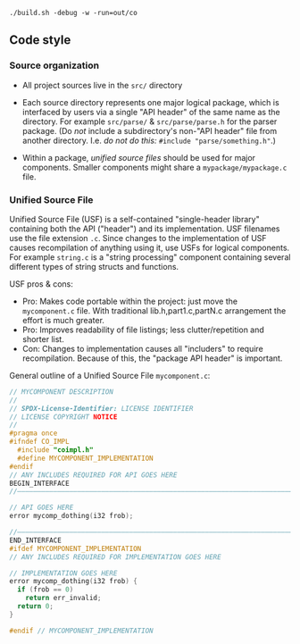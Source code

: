 ```
./build.sh -debug -w -run=out/co
```


## Code style

### Source organization

- All project sources live in the `src/` directory

- Each source directory represents one major logical package, which is interfaced
  by users via a single "API header" of the same name as the directory.
  For example `src/parse/` & `src/parse/parse.h` for the parser package.
  (Do _not_ include a subdirectory's non-"API header" file from another directory.
   I.e. _do not do this:_ `#include "parse/something.h"`.)

- Within a package, _unified source files_ should be used for major components.
  Smaller components might share a `mypackage/mypackage.c` file.


### Unified Source File

Unified Source File (USF) is a self-contained "single-header library" containing both
the API ("header") and its implementation. USF filenames use the file extension `.c`.
Since changes to the implementation of USF causes recompilation of anything using it,
use USFs for logical components.
For example `string.c` is a "string processing" component containing several different
types of string structs and functions.

USF pros & cons:
- Pro: Makes code portable within the project: just move the `mycomponent.c` file.
  With traditional lib.h,part1.c,partN.c arrangement the effort is much greater.
- Pro: Improves readability of file listings; less clutter/repetition and shorter list.
- Con: Changes to implementation causes all "includers" to require recompilation.
  Because of this, the "package API header" is important.

General outline of a Unified Source File `mycomponent.c`:

```c
// MYCOMPONENT DESCRIPTION
//
// SPDX-License-Identifier: LICENSE IDENTIFIER
// LICENSE COPYRIGHT NOTICE
//
#pragma once
#ifndef CO_IMPL
  #include "coimpl.h"
  #define MYCOMPONENT_IMPLEMENTATION
#endif
// ANY INCLUDES REQUIRED FOR API GOES HERE
BEGIN_INTERFACE
//———————————————————————————————————————————————————————————————————————————————————————

// API GOES HERE
error mycomp_dothing(i32 frob);

//———————————————————————————————————————————————————————————————————————————————————————
END_INTERFACE
#ifdef MYCOMPONENT_IMPLEMENTATION
// ANY INCLUDES REQUIRED FOR IMPLEMENTATION GOES HERE

// IMPLEMENTATION GOES HERE
error mycomp_dothing(i32 frob) {
  if (frob == 0)
    return err_invalid;
  return 0;
}

#endif // MYCOMPONENT_IMPLEMENTATION
```
